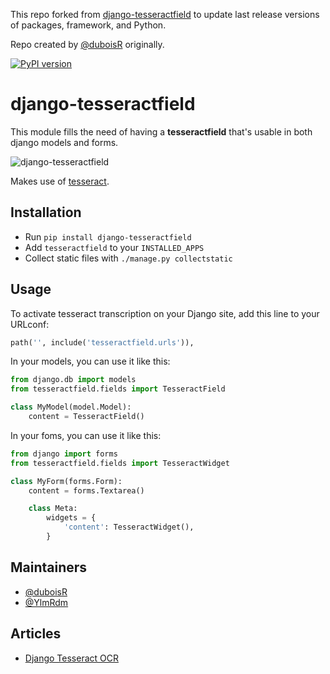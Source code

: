 This repo forked from [django-tesseractfield](https://github.com/duboisR/django-tesseractfield) to update last release versions of packages, framework, and Python.

Repo created by [@duboisR](https://github.com/duboisR) originally.

[![PyPI version](https://badge.fury.io/py/django-tesseractfield.svg)](https://badge.fury.io/py/django-tesseractfield)

# django-tesseractfield

This module fills the need of having a **tesseractfield** that's usable in both
django models and forms.

![django-tesseractfield](https://media.giphy.com/media/8hYe9XW88QuL062sMe/giphy.gif)

Makes use of [tesseract](https://opensource.google.com/projects/tesseract).

## Installation
- Run ``pip install django-tesseractfield``
- Add ``tesseractfield`` to your ``INSTALLED_APPS``
- Collect static files with ``./manage.py collectstatic``

## Usage
To activate tesseract transcription on your Django site, add this line to your URLconf:

```python
path('', include('tesseractfield.urls')),
```

In your models, you can use it like this:

```python
from django.db import models
from tesseractfield.fields import TesseractField

class MyModel(model.Model):
    content = TesseractField()
```

In your foms, you can use it like this:

```python
from django import forms
from tesseractfield.fields import TesseractWidget

class MyForm(forms.Form):
    content = forms.Textarea()

    class Meta:
        widgets = {
            'content': TesseractWidget(),
        }
```

## Maintainers
- [@duboisR](https://github.com/duboisR)
- [@YlmRdm](https://github.com/YlmRdm)

## Articles
- [Django Tesseract OCR](https://medium.com/@duboisr/django-et-tesseract-188d389ad4ba)
